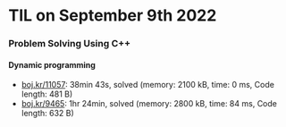 # **TIL on September 9th 2022**
### Problem Solving Using C++
#### Dynamic programming
- [boj.kr/11057](../../../Problem%20Solving/boj/Dynamic%20programming/11057-09-09-2022.cpp): 38min 43s, solved (memory: 2100 kB, time: 0 ms, Code length: 481 B)
- [boj.kr/9465](../../../Problem%20Solving/boj/Dynamic%20programming/9465-09-09-2022.cpp): 1hr 24min, solved (memory: 2800 kB, time: 84 ms, Code length: 632 B)